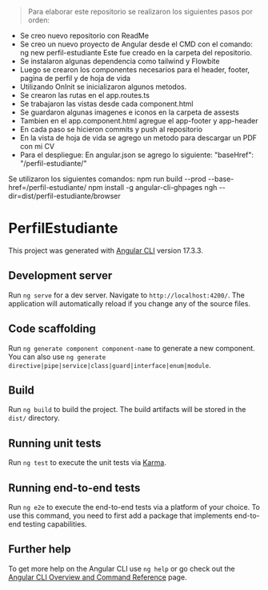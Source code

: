 >Para elaborar este repositorio se realizaron los siguientes pasos por orden:
- Se creo nuevo repositorio con ReadMe
- Se creo un nuevo proyecto de Angular desde el CMD con el comando: ng new perfil-estudiante
  Este fue creado en la carpeta del repositorio.
- Se instalaron algunas dependencia como tailwind y Flowbite
- Luego se crearon los componentes necesarios para el header, footer, pagina de perfil y de hoja de vida
- Utilizando OnInit se inicializaron algunos metodos.
- Se crearon las rutas en el app.routes.ts
- Se trabajaron las vistas desde cada component.html
- Se guardaron algunas imagenes e iconos en la carpeta de assests
- Tambien en el app.component.html agregue el app-footer y app-header
- En cada paso se hicieron commits y push al repositorio
- En la vista de hoja de vida se agrego un metodo para descargar un PDF con mi CV
- Para el despliegue:
En angular.json se agrego lo siguiente: "baseHref": "/perfil-estudiante/"

Se utilizaron los siguientes comandos:
    npm run build --prod --base-href=/perfil-estudiante/
    npm install -g angular-cli-ghpages
    ngh --dir=dist/perfil-estudiante/browser

# PerfilEstudiante

This project was generated with [Angular CLI](https://github.com/angular/angular-cli) version 17.3.3.

## Development server

Run `ng serve` for a dev server. Navigate to `http://localhost:4200/`. The application will automatically reload if you change any of the source files.

## Code scaffolding

Run `ng generate component component-name` to generate a new component. You can also use `ng generate directive|pipe|service|class|guard|interface|enum|module`.

## Build

Run `ng build` to build the project. The build artifacts will be stored in the `dist/` directory.

## Running unit tests

Run `ng test` to execute the unit tests via [Karma](https://karma-runner.github.io).

## Running end-to-end tests

Run `ng e2e` to execute the end-to-end tests via a platform of your choice. To use this command, you need to first add a package that implements end-to-end testing capabilities.

## Further help

To get more help on the Angular CLI use `ng help` or go check out the [Angular CLI Overview and Command Reference](https://angular.io/cli) page.

